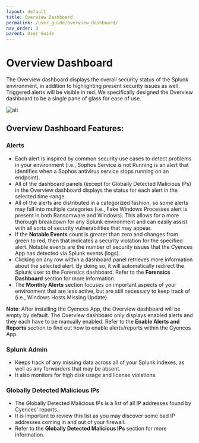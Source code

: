```yaml
---
layout: default
title: Overview Dashboard
permalink: /user_guide/overview_dashboard/
nav_order: 3
parent: User Guide
---
```


# Overview Dashboard
The Overview dashboard displays the overall security status of the Splunk environment, in addition to highlighting present security issues as well. Triggered alerts will be visible in red. We specifically designed the Overview dashboard to be a single pane of glass for ease of use.

![alt](/assets/overview_dashboard.png)

## Overview Dashboard Features:

### Alerts
* Each alert is inspired by common security use cases to detect problems in your environment (i.e., Sophos Service is not Running is an alert that identifies when a Sophos antivirus service stops running on an endpoint).
* All of the dashboard panels (except for Globally Detected Malicious IPs) in the Overview dashboard displays the status for each alert in the selected time-range.
* All of the alerts are distributed in a categorized fashion, so some alerts may fall into multiple categories (i.e., Fake Windows Processes alert is present in both Ransomware and Windows). This allows for a more thorough breakdown for any Splunk environment and can easily assist with all sorts of security vulnerabilities that may appear. 
* If the **Notable Events** count is greater than zero and changes from green to red, then that indicates a security violation for the specified alert. Notable events are the number of security issues that the Cyences App has detected via Splunk events (logs).
* Clicking on any row within a dashboard panel retrieves more information about the selected alert. By doing so, it will automatically redirect the Splunk user to the Forensics dashboard. Refer to the **Forensics Dashboard** section for more information. 
* The **Monthly Alerts** section focuses on important aspects of your environment that are less active, but are still necessary to keep track of (i.e., Windows Hosts Missing Update).

**Note**: After installing the Cyences App, the Overview dashboard will be empty by default. The Overview dashboard only displays enabled alerts and they each have to be manually enabled. Refer to the **Enable Alerts and Reports** section to find out how to enable alerts/reports within the Cyences App.

### Splunk Admin
* Keeps track of any missing data across all of your Splunk indexes, as well as any forwarders that may be absent.
* It also monitors for high disk usage and license violations.

### Globally Detected Malicious IPs
* The Globally Detected Malicious IPs is a list of all IP addresses found by Cyences’ reports. 
* It is important to review this list as you may discover some bad IP addresses coming in and out of your firewall. 
* Refer to the **Globally Detected Malicious IPs** section for more information. 